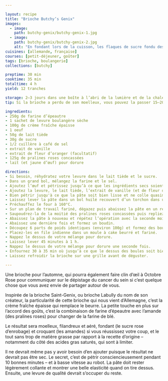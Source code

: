 ```yaml
---

layout: recipe
title: "Brioche Butchy’s Genix"
images:
  - image:
    path: butchy-genix/butchy-genix-1.jpg
  - image:
    path: butchy-genix/butchy-genix-2.jpg
    alt: "En fondant lors de la cuisson, les flaques de sucre fondu des pralines roses apporte une belle humidité. Si la mie s’est bien développée après un pétrissage rigoureux, on a l’impression de manger un nuage."
cuisines: [allemande, française]
courses: [petit-déjeuner, goûter]
tags: [brioche, boulangerie]
collections: [butchy]

preptime: 30 min
cooktime: 35 min
totaltime: 4 h
yield: 12 tranches

storage: 2–3 jours dans une boîte à l’abri de la lumière et de la chaleur à température ambiante. 2–3 mois au congélateur.
tip: Si la brioche a perdu de son moelleux, vous pouvez la passer 15–20 secondes au micro-ondes pour lui faire retrouver toute sa douceur.

ingredients:
- 250g de farine d’épeautre
- 1 sachet de levure boulangère sèche
- 100g de crème fraîche épaisse
- 1 oeuf
- 50g de lait tiède
- 30g de sucre
- 1/2 cuillère à café de sel
- extrait de vanille
- extrait de fleur d’oranger (facultatif)
- 125g de pralines roses concassées
- lait (et jaune d’œuf) pour dorure

directions:
- Si besoin, réhydratez votre levure dans le lait tiède et le sucre.
- Dans un grand bol, mélangez la farine et le sel.
- Ajoutez l’œuf et pétrissez jusqu’à ce que les ingrédients secs soient bien humides.
- Ajoutez la levure, le lait tiède, l’extrait de vanille (et de fleur d’oranger), et la crème fraîche. 
- Bien pétrir jusqu'à ce que la pâte soit bien lisse et ne colle quasiment plus aux doigts – au robot, quand la pâte se décolle des parois, pas plus. Elle doit néanmoins rester bien souple, donc ajustez farine et liquide en conséquence. 
- Laissez lever la pâte dans un bol huilé recouvert d’un torchon dans un endroit chaud pendant 1h30–2h. Elle devrait avoir doublé de volume au bout de ce laps de temps. Vous pouvez également la préparer la veille et la laisser lever au frigo pendant la nuit.
- Préchauffez le four à 160°C.
- Sur un plan de travail fariné, dégazez puis abaissez la pâte en un rectangle de 35 cm sur 25 environ.
- Saupoudrez-la de la moitié des pralines roses concassées puis repliez-la sur elle même.
- Abaissez la pâte à nouveau et répétez l’opération avec la seconde moitié des pralines.
- Abaissez une dernière fois et formez un boudin.
- Découpez 6 parts de poids identiques (environ 100g) et formez des boules bien rondes. 
- Placez-les en file indienne dans un moule à cake beurré et fariné.
- Nappez le dessus de votre mélange pour dorure.
- Laissez lever 45 minutes à 1 h.
- Nappez le dessus de votre mélange pour dorure une seconde fois.
- Enfournez 30 à 35 min où jusqu’à ce que le dessus des boules soit bien doré.
- Laissez refroidir la brioche sur une grille avant de déguster.

---
```


Une brioche pour l’automne, qui pourra également faire clin d’œil à Octobre Rose pour communiquer sur le dépistage du cancer du sein si c’est quelque chose que vous avez envie de partager autour de vous. 

Inspirée de la brioche Saint-Genix, ou brioche Labully du nom de son créateur, la particularité de cette brioche qui nous vient d’Allemagne, c’est la crème fraîche épaisse qui remplace le beurre. La petite touche en plus sur l’accord des goûts, c’est la combinaison de farine d’épeautre avec l’amande (des pralines roses) pour changer de la farine de blé.

Le résultat sera moelleux, filandreux et aéré, fondant (le sucre rose d’enrobage) et croquant (les amandes) si vous réussissez votre coup, et le tout sans trop de matière grasse par rapport à la recette d’origine – notamment du côté des acides gras saturés, qui sont à limiter. 

Il ne devrait même pas y avoir besoin d’en ajouter puisque le résultat ne devrait pas être sec. Le secret, c’est de pétrir consciencieusement pendant 10 bonnes minutes – et à basse vitesse au robot. La pâte doit rester légèrement collante et montrer une belle elasticité quand on tire dessus. Ensuite, une levure de qualité devrait s’occuper du reste.